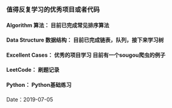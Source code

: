 ### 值得反复学习的优秀项目或者代码

#### Algorithm 算法： 目前已完成常见排序算法
#### Data Structure 数据结构： 目前已完成链表，队列，接下来学习树
#### Excellent Cases： 优秀的项目学习 目前有一个sougou爬虫的例子
#### LeetCode： 刷题记录
#### Python： Python基础练习

Date：2019-07-05
